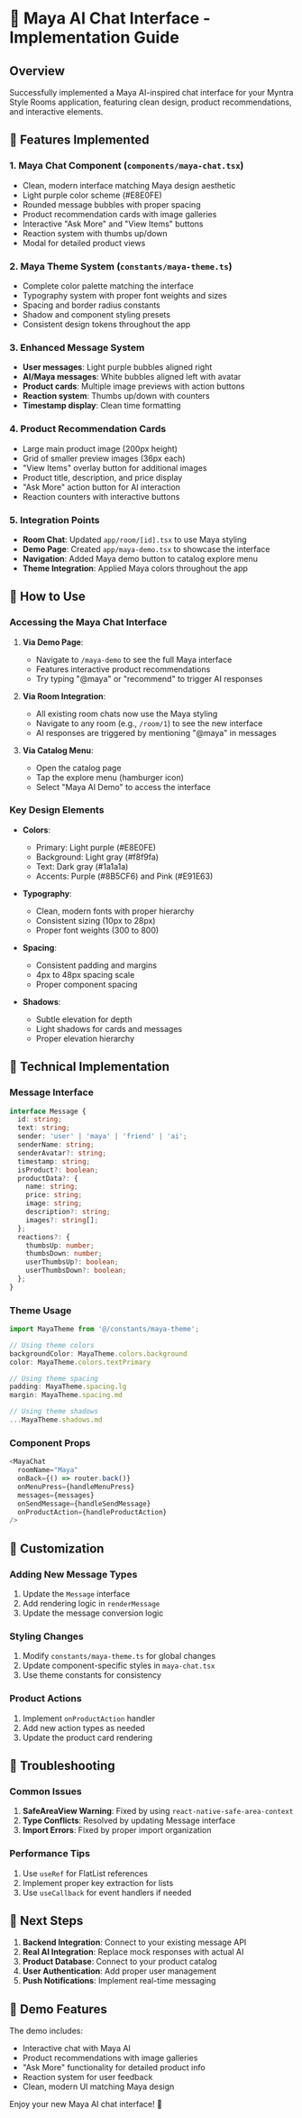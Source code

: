 # 🎨 Maya AI Chat Interface - Implementation Guide

## Overview
Successfully implemented a Maya AI-inspired chat interface for your Myntra Style Rooms application, featuring clean design, product recommendations, and interactive elements.

## 🚀 Features Implemented

### 1. **Maya Chat Component** (`components/maya-chat.tsx`)
- Clean, modern interface matching Maya design aesthetic
- Light purple color scheme (#E8E0FE)
- Rounded message bubbles with proper spacing
- Product recommendation cards with image galleries
- Interactive "Ask More" and "View Items" buttons
- Reaction system with thumbs up/down
- Modal for detailed product views

### 2. **Maya Theme System** (`constants/maya-theme.ts`)
- Complete color palette matching the interface
- Typography system with proper font weights and sizes
- Spacing and border radius constants
- Shadow and component styling presets
- Consistent design tokens throughout the app

### 3. **Enhanced Message System**
- **User messages**: Light purple bubbles aligned right
- **AI/Maya messages**: White bubbles aligned left with avatar
- **Product cards**: Multiple image previews with action buttons
- **Reaction system**: Thumbs up/down with counters
- **Timestamp display**: Clean time formatting

### 4. **Product Recommendation Cards**
- Large main product image (200px height)
- Grid of smaller preview images (36px each)
- "View Items" overlay button for additional images
- Product title, description, and price display
- "Ask More" action button for AI interaction
- Reaction counters with interactive buttons

### 5. **Integration Points**
- **Room Chat**: Updated `app/room/[id].tsx` to use Maya styling
- **Demo Page**: Created `app/maya-demo.tsx` to showcase the interface
- **Navigation**: Added Maya demo button to catalog explore menu
- **Theme Integration**: Applied Maya colors throughout the app

## 🎯 How to Use

### Accessing the Maya Chat Interface

1. **Via Demo Page**: 
   - Navigate to `/maya-demo` to see the full Maya interface
   - Features interactive product recommendations
   - Try typing "@maya" or "recommend" to trigger AI responses

2. **Via Room Integration**: 
   - All existing room chats now use the Maya styling
   - Navigate to any room (e.g., `/room/1`) to see the new interface
   - AI responses are triggered by mentioning "@maya" in messages

3. **Via Catalog Menu**:
   - Open the catalog page
   - Tap the explore menu (hamburger icon)
   - Select "Maya AI Demo" to access the interface

### Key Design Elements

- **Colors**: 
  - Primary: Light purple (#E8E0FE)
  - Background: Light gray (#f8f9fa)
  - Text: Dark gray (#1a1a1a)
  - Accents: Purple (#8B5CF6) and Pink (#E91E63)

- **Typography**: 
  - Clean, modern fonts with proper hierarchy
  - Consistent sizing (10px to 28px)
  - Proper font weights (300 to 800)

- **Spacing**: 
  - Consistent padding and margins
  - 4px to 48px spacing scale
  - Proper component spacing

- **Shadows**: 
  - Subtle elevation for depth
  - Light shadows for cards and messages
  - Proper elevation hierarchy

## 🔧 Technical Implementation

### Message Interface
```typescript
interface Message {
  id: string;
  text: string;
  sender: 'user' | 'maya' | 'friend' | 'ai';
  senderName: string;
  senderAvatar?: string;
  timestamp: string;
  isProduct?: boolean;
  productData?: {
    name: string;
    price: string;
    image: string;
    description?: string;
    images?: string[];
  };
  reactions?: {
    thumbsUp: number;
    thumbsDown: number;
    userThumbsUp?: boolean;
    userThumbsDown?: boolean;
  };
}
```

### Theme Usage
```typescript
import MayaTheme from '@/constants/maya-theme';

// Using theme colors
backgroundColor: MayaTheme.colors.background
color: MayaTheme.colors.textPrimary

// Using theme spacing
padding: MayaTheme.spacing.lg
margin: MayaTheme.spacing.md

// Using theme shadows
...MayaTheme.shadows.md
```

### Component Props
```typescript
<MayaChat
  roomName="Maya"
  onBack={() => router.back()}
  onMenuPress={handleMenuPress}
  messages={messages}
  onSendMessage={handleSendMessage}
  onProductAction={handleProductAction}
/>
```

## 🎨 Customization

### Adding New Message Types
1. Update the `Message` interface
2. Add rendering logic in `renderMessage`
3. Update the message conversion logic

### Styling Changes
1. Modify `constants/maya-theme.ts` for global changes
2. Update component-specific styles in `maya-chat.tsx`
3. Use theme constants for consistency

### Product Actions
1. Implement `onProductAction` handler
2. Add new action types as needed
3. Update the product card rendering

## 🐛 Troubleshooting

### Common Issues
1. **SafeAreaView Warning**: Fixed by using `react-native-safe-area-context`
2. **Type Conflicts**: Resolved by updating Message interface
3. **Import Errors**: Fixed by proper import organization

### Performance Tips
1. Use `useRef` for FlatList references
2. Implement proper key extraction for lists
3. Use `useCallback` for event handlers if needed

## 🚀 Next Steps

1. **Backend Integration**: Connect to your existing message API
2. **Real AI Integration**: Replace mock responses with actual AI
3. **Product Database**: Connect to your product catalog
4. **User Authentication**: Add proper user management
5. **Push Notifications**: Implement real-time messaging

## 📱 Demo Features

The demo includes:
- Interactive chat with Maya AI
- Product recommendations with image galleries
- "Ask More" functionality for detailed product info
- Reaction system for user feedback
- Clean, modern UI matching Maya design

Enjoy your new Maya AI chat interface! 🎉
